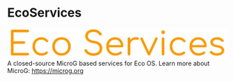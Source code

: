 # EcoServices
![alt text](https://github.com/CyberSafe-Labs/EcoServices/blob/main/IMG_20201120_211450.JPG?raw=true)
A closed-source MicroG based services for Eco OS.
Learn more about MicroG: https://microg.org
